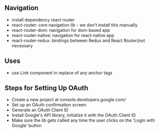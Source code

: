 ## Navigation

- install dependency react router
- react-router: core navigation lib - we don't install this manually
- react-router-dom: navigation for dom-based app
- react-router-native: navigation for react-native app
- react-router-redux: bindings between Redux and React Router(not necessary

## Uses

- use _Link_ component in replace of any anchor tags

## Steps for Setting Up OAuth

- Create a new project at console.developers.google.com/
- Set up an OAuth confirmation screen
- Generate an OAuth Client ID
- Install Google's API library, initialize it with the OAuth Client ID
- Make sure the lib gets called any time the user clicks on the 'Login with Google' button
